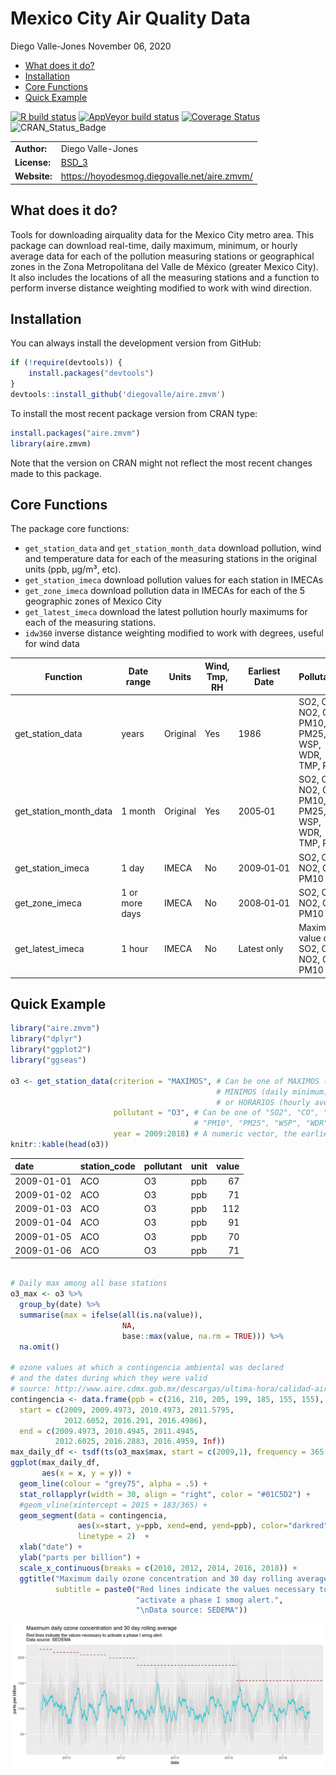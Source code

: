Mexico City Air Quality Data
================
Diego Valle-Jones
November 06, 2020

  - [What does it do?](#what-does-it-do)
  - [Installation](#installation)
  - [Core Functions](#core-functions)
  - [Quick Example](#quick-example)

[![R build
status](https://github.com/diegovalle/aire.zmvm/workflows/R-CMD-check/badge.svg)](https://github.com/diegovalle/aire.zmvm/actions)
[![AppVeyor build
status](https://ci.appveyor.com/api/projects/status/c7kg6o68exx0lirg?svg=true)](https://ci.appveyor.com/project/diegovalle/aire-zmvm/branch/master)
[![Coverage
Status](https://img.shields.io/codecov/c/github/diegovalle/aire.zmvm/master.svg)](https://codecov.io/github/diegovalle/aire.zmvm?branch=master)
![CRAN\_Status\_Badge](http://www.r-pkg.org/badges/version-ago/aire.zmvm?color=green)

|              |                                                        |
| ------------ | ------------------------------------------------------ |
| **Author:**  | Diego Valle-Jones                                      |
| **License:** | [BSD\_3](https://opensource.org/licenses/BSD-3-Clause) |
| **Website:** | <https://hoyodesmog.diegovalle.net/aire.zmvm/>         |

## What does it do?

Tools for downloading airquality data for the Mexico City metro area.
This package can download real-time, daily maximum, minimum, or hourly
average data for each of the pollution measuring stations or
geographical zones in the Zona Metropolitana del Valle de México
(greater Mexico City). It also includes the locations of all the
measuring stations and a function to perform inverse distance weighting
modified to work with wind direction.

## Installation

You can always install the development version from GitHub:

``` r
if (!require(devtools)) {
    install.packages("devtools")
}
devtools::install_github('diegovalle/aire.zmvm')
```

To install the most recent package version from CRAN type:

``` r
install.packages("aire.zmvm")
library(aire.zmvm)
```

Note that the version on CRAN might not reflect the most recent changes
made to this package.

## Core Functions

The package core functions:

  - `get_station_data` and `get_station_month_data` download pollution,
    wind and temperature data for each of the measuring stations in the
    original units (ppb, µg/m³, etc).
  - `get_station_imeca` download pollution values for each station in
    IMECAs
  - `get_zone_imeca` download pollution data in IMECAs for each of the 5
    geographic zones of Mexico City
  - `get_latest_imeca` download the latest pollution hourly maximums for
    each of the measuring stations.
  - `idw360` inverse distance weighting modified to work with degrees,
    useful for wind data

| Function                  | Date range     | Units    | Wind, Tmp, RH | Earliest Date | Pollutants                                      | Includes All Stations | Criterion                            |
| ------------------------- | -------------- | -------- | ------------- | ------------- | ----------------------------------------------- | --------------------- | ------------------------------------ |
| get\_station\_data        | years          | Original | Yes           | 1986          | SO2, CO, NO2, O3, PM10, PM25, WSP, WDR, TMP, RH | Yes                   | hourly, daily maximum, daily minimum |
| get\_station\_month\_data | 1 month        | Original | Yes           | 2005‑01       | SO2, CO, NO2, O3, PM10, PM25, WSP, WDR, TMP, RH | Yes                   | hourly, daily maximum, daily minimum |
| get\_station\_imeca       | 1 day          | IMECA    | No            | 2009‑01‑01    | SO2, CO, NO2, O3, PM10                          | No                    | hourly                               |
| get\_zone\_imeca          | 1 or more days | IMECA    | No            | 2008‑01‑01    | SO2, CO, NO2, O3, PM10                          | Only zones            | hourly, daily maximum                |
| get\_latest\_imeca        | 1 hour         | IMECA    | No            | Latest only   | Maximum value of SO2, CO, NO2, O3, PM10         | No                    | latest hourly                        |

## Quick Example

``` r
library("aire.zmvm")
library("dplyr")
library("ggplot2")
library("ggseas")

o3 <- get_station_data(criterion = "MAXIMOS", # Can be one of MAXIMOS (daily maximum), 
                                              # MINIMOS (daily minimum), 
                                              # or HORARIOS (hourly average)
                       pollutant = "O3", # Can be one of "SO2", "CO", "NOX", "NO2", "NO", "O3", 
                                         # "PM10", "PM25", "WSP", "WDR", "TMP", "RH"
                       year = 2009:2018) # A numeric vector, the earliest year allowed is 1986
knitr::kable(head(o3))
```

| date       | station\_code | pollutant | unit | value |
| :--------- | :------------ | :-------- | :--- | ----: |
| 2009-01-01 | ACO           | O3        | ppb  |    67 |
| 2009-01-02 | ACO           | O3        | ppb  |    71 |
| 2009-01-03 | ACO           | O3        | ppb  |   112 |
| 2009-01-04 | ACO           | O3        | ppb  |    91 |
| 2009-01-05 | ACO           | O3        | ppb  |    70 |
| 2009-01-06 | ACO           | O3        | ppb  |    71 |

``` r

# Daily max among all base stations
o3_max <- o3 %>% 
  group_by(date) %>% 
  summarise(max = ifelse(all(is.na(value)),
                         NA,
                         base::max(value, na.rm = TRUE))) %>%
  na.omit()

# ozone values at which a contingencia ambiental was declared
# and the dates during which they were valid
# source: http://www.aire.cdmx.gob.mx/descargas/ultima-hora/calidad-aire/pcaa/pcaa-modificaciones.pdf
contingencia <- data.frame(ppb = c(216, 210, 205, 199, 185, 155, 155),
  start = c(2009, 2009.4973, 2010.4973, 2011.5795, 
            2012.6052, 2016.291, 2016.4986),
  end = c(2009.4973, 2010.4945, 2011.4945, 
          2012.6025, 2016.2883, 2016.4959, Inf))
max_daily_df <- tsdf(ts(o3_max$max, start = c(2009,1), frequency = 365.25))
ggplot(max_daily_df,
       aes(x = x, y = y)) + 
  geom_line(colour = "grey75", alpha = .5) +
  stat_rollapplyr(width = 30, align = "right", color = "#01C5D2") +
  #geom_vline(xintercept = 2015 + 183/365) +
  geom_segment(data = contingencia, 
               aes(x=start, y=ppb, xend=end, yend=ppb), color="darkred", 
               linetype = 2)  +
  xlab("date") +
  ylab("parts per billion") +
  scale_x_continuous(breaks = c(2010, 2012, 2014, 2016, 2018)) +
  ggtitle("Maximum daily ozone concentration and 30 day rolling average", 
          subtitle = paste0("Red lines indicate the values necessary to ",
                            "activate a phase I smog alert.",
                            "\nData source: SEDEMA"))
```

![](man/figures/README-unnamed-chunk-2-1.png)<!-- -->
